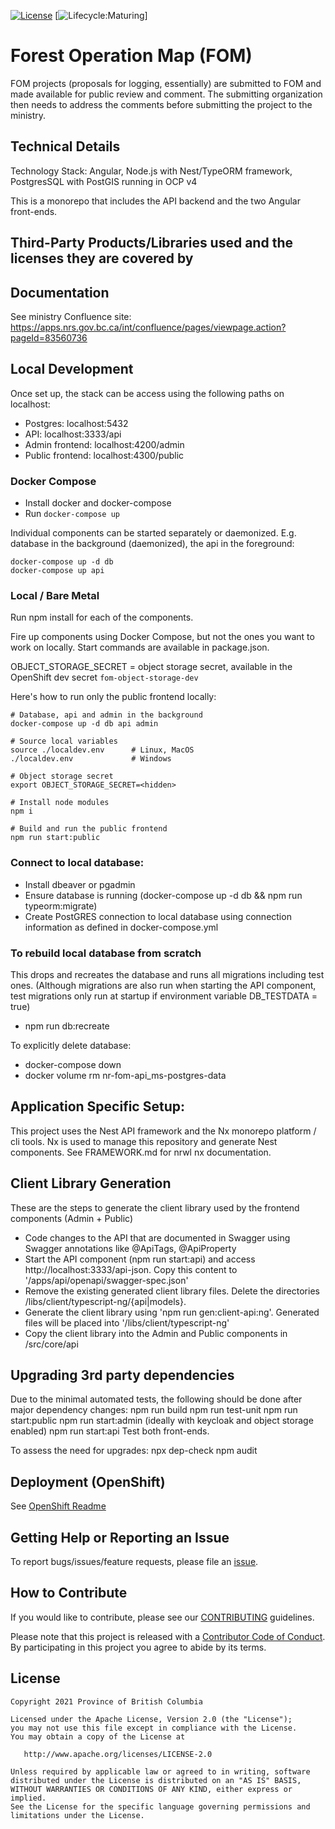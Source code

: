 [![License](https://img.shields.io/badge/License-Apache%202.0-blue.svg)](./LICENSE)
[![Lifecycle:Maturing](https://img.shields.io/badge/Lifecycle-Maturing-007EC6)]

# Forest Operation Map (FOM)

FOM projects (proposals for logging, essentially) are submitted to FOM and made available for public review and comment. The submitting organization then needs to address the comments before submitting the project to the ministry.

## Technical Details

Technology Stack: Angular, Node.js with Nest/TypeORM framework, PostgresSQL with PostGIS running in OCP v4

This is a monorepo that includes the API backend and the two Angular front-ends.

## Third-Party Products/Libraries used and the licenses they are covered by

<!--- product/library and path to the LICENSE --->
<!--- Example: <library_name> - [![GitHub](<shield_icon_link>)](<path_to_library_LICENSE>) --->

## Documentation

See ministry Confluence site: https://apps.nrs.gov.bc.ca/int/confluence/pages/viewpage.action?pageId=83560736


## Local Development

Once set up, the stack can be access using the following paths on localhost:

- Postgres: localhost:5432
- API: localhost:3333/api
- Admin frontend: localhost:4200/admin
- Public frontend: localhost:4300/public


### Docker Compose

- Install docker and docker-compose
- Run `docker-compose up`

Individual components can be started separately or daemonized.
E.g. database in the background (daemonized), the api in the foreground:

```
docker-compose up -d db
docker-compose up api
```

### Local / Bare Metal

Run npm install for each of the components.

Fire up components using Docker Compose, but not the ones you want to work on locally.  Start commands are available in package.json.

OBJECT_STORAGE_SECRET = object storage secret, available in the OpenShift dev secret `fom-object-storage-dev`

Here's how to run only the public frontend locally:

```
# Database, api and admin in the background
docker-compose up -d db api admin

# Source local variables
source ./localdev.env      # Linux, MacOS
./localdev.env             # Windows

# Object storage secret
export OBJECT_STORAGE_SECRET=<hidden>

# Install node modules
npm i

# Build and run the public frontend
npm run start:public
```

### Connect to local database:

- Install dbeaver or pgadmin
- Ensure database is running (docker-compose up -d db && npm run typeorm:migrate)
- Create PostGRES connection to local database using connection information as defined in docker-compose.yml

### To rebuild local database from scratch
This drops and recreates the database and runs all migrations including test ones. (Although migrations are also run when starting the API component, test migrations only run at startup if environment variable DB_TESTDATA = true)
- npm run db:recreate

To explicitly delete database: 
- docker-compose down
- docker volume rm nr-fom-api_ms-postgres-data

## Application Specific Setup:

<!--- instruction on setup local environment and dependencies.. --->

This project uses the Nest API framework and the Nx monorepo platform / cli tools.
Nx is used to manage this repository and generate Nest components.
See FRAMEWORK.md for nrwl nx documentation.

## Client Library Generation
These are the steps to generate the client library used by the frontend components (Admin + Public)
- Code changes to the API that are documented in Swagger using Swagger annotations like @ApiTags, @ApiProperty 
- Start the API component (npm run start:api) and access http://localhost:3333/api-json. Copy this content to '/apps/api/openapi/swagger-spec.json'
- Remove the existing generated client library files. Delete the directories /libs/client/typescript-ng/{api|models}.
- Generate the client library using 'npm run gen:client-api:ng'. Generated files will be placed into '/libs/client/typescript-ng'
- Copy the client library into the Admin and Public components in /src/core/api

## Upgrading 3rd party dependencies

Due to the minimal automated tests, the following should be done after major dependency changes:
npm run build
npm run test-unit
npm run start:public
npm run start:admin (ideally with keycloak and object storage enabled)
npm run start:api
Test both front-ends.

To assess the need for upgrades:
npx dep-check
npm audit

## Deployment (OpenShift)

See [OpenShift Readme](./openshift/README.md)

<!--- Best to include details in a openshift/README.md --->

## Getting Help or Reporting an Issue

<!--- Example below, modify accordingly --->

To report bugs/issues/feature requests, please file an [issue](../../issues).

## How to Contribute

If you would like to contribute, please see our [CONTRIBUTING](./CONTRIBUTING.md) guidelines.

Please note that this project is released with a [Contributor Code of Conduct](./CODE_OF_CONDUCT.md).
By participating in this project you agree to abide by its terms.

## License

    Copyright 2021 Province of British Columbia

    Licensed under the Apache License, Version 2.0 (the "License");
    you may not use this file except in compliance with the License.
    You may obtain a copy of the License at

       http://www.apache.org/licenses/LICENSE-2.0

    Unless required by applicable law or agreed to in writing, software
    distributed under the License is distributed on an "AS IS" BASIS,
    WITHOUT WARRANTIES OR CONDITIONS OF ANY KIND, either express or implied.
    See the License for the specific language governing permissions and
    limitations under the License.
